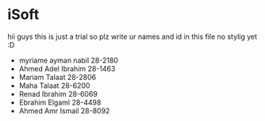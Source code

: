 # iSoft
hii guys this is just a trial
so plz write ur names and id in this file no stylig yet :D 

* myriame ayman nabil 28-2180
* Ahmed Adel Ibrahim  28-1463
* Mariam Talaat 28-2806
* Maha Talaat 28-6200
* Renad Ibrahim 28-6069
* Ebrahim Elgaml 28-4498
* Ahmed Amr Ismail 28-8092
